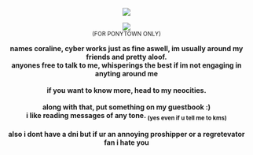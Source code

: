 <p align="center"> <img src="https://komarev.com/ghpvc/?username=cybercomponents"> </a>
<p align="center">  <img src="https://64.media.tumblr.com/0e2db92755ff8bcc07082c5610949a9f/7a90604eec2f4869-10/s500x750/4119a6fbcc59256bc4e168f3944ec566d011f55b.pnj"/>
<br>
<sub> (FOR PONYTOWN ONLY) </sub> </p>
<p align="center">
<strong> names coraline, cyber works just as fine aswell, im usually around my friends and pretty aloof.</small>
<br>
anyones free to talk to me, whisperings the best if im not engaging in anyting around me <br> </br> if you want to know more, head to my neocities.
<br> </br>
along with that, put something on  my guestbook :) 
<br>
i like reading messages of any tone. <sub> (yes even if u tell me to kms)</sub>
<br> </br>
also i dont have a dni but if ur an annoying proshipper or a regretevator fan i hate you   </strong>
</p>
